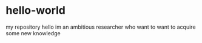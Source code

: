 # hello-world
my repository
hello im an ambitious researcher who want to want to acquire some new knowledge
